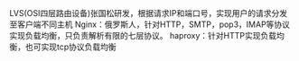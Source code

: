 LVS(OSI四层路由设备)张国松研发，根据请求IP和端口号，实现用户的请求分发至客户端不同主机
Nginx：俄罗斯人，针对HTTP，SMTP，pop3，IMAP等协议实现负载均衡，只负责解析有限的七层协议。
haproxy：针对HTTP实现负载均衡，也可实现tcp协议负载均衡